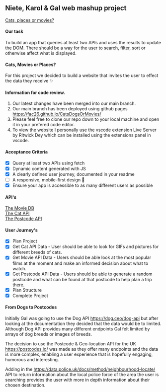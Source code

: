 ## Niete, Karol & Gal web mashup project

[Cats, places or movies?](https://fac26.github.io/CatsDogsOrMovies/)

#### Our task  

To build an app that queries at least two APIs and uses the results to update the DOM. There should be a way for the user to search, filter, sort or otherwise affect what is displayed.

#### Cats, Movies or Places?

For this project we decided to build a website that invites the user to effect the data they receive ✨

#### Information for code review.

 1. Our latest changes have been merged into our main branch.
 2. Our main branch has been deployed using github pages https://fac26.github.io/CatsDogsOrMovies/
 3. Please feel free to clone our repo down to your local machine and open it in your prefered code editor.
 4. To view the website I personally use the vscode extension Live Server by Ritwick Dey which can be installed using the extensions panel in vscode.

#### Acceptance Criteria

* [x] Query at least two APIs using fetch
* [x] Dynamic content generated with JS
* [x] A clearly defined user journey, documented in your readme
* [ ] A responsive, mobile-first design 👷
* [x] Ensure your app is accessible to as many different users as possible

#### API's
[The Movie DB](https://www.themoviedb.org/)<br>
[The Cat API](https://thecatapi.com/)<br>
[The Postcode API](https://api.postcodes.io/)<br>

#### User Journey's
* [x] Plan Project
* [x] Get Cat API Data - User should be able to look for GIFs and pictures for different breeds of cats.
* [x] Get Movie API Data - Users should be able look at the most popular films at the moment and make an informed decision about what to watch.
* [X] Get Postcode API Data - Users should be able to generate a random postcode and what can be found at that postcode to help plan a trip there.  
* [x] Plan Structure
* [x] Complete Project

#### From Dogs to Postcodes

Initially Gal was going to use the Dog API https://dog.ceo/dog-api but after looking at the documentation they decided that the data would be to limited. Although Dog API provides many different endpoints Gal felt limited by arrays of dog breeds or images of breeds.

The decision to use the Postcode & Geo-location API for the UK https://postcodes.io/ was made as they offer many endpoints and the data is more complex, enabling a user experience that is hopefully engaging, humorous and interesting.

Adding in the https://data.police.uk/docs/method/neighbourhood-locate/ API to return information about the local police force of the area the user is searching provides the user with more in depth information about their chosen destination.
